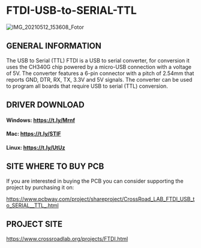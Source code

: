 # FTDI-USB-to-SERIAL-TTL

![IMG_20210512_153608_Fotor](https://user-images.githubusercontent.com/83240004/131410845-d369e56d-91d9-47b9-b779-0a33887a82dc.jpg)


## GENERAL INFORMATION

The USB to Serial (TTL) FTDI is a USB to serial converter, for conversion it uses the CH340G chip powered by a micro-USB connection with a voltage of 5V. The converter features a 6-pin connector with a pitch of 2.54mm that reports GND, DTR, RX, TX, 3.3V and 5V signals. The converter can be used to program all boards that require USB to serial (TTL) conversion.

## DRIVER DOWNLOAD

#### Windows: https://t.ly/Mrnf

#### Mac: https://t.ly/STlF

#### Linux: https://t.ly/UtUz

## SITE WHERE TO BUY PCB

If you are interested in buying the PCB you can consider supporting the project by purchasing it on: 

https://www.pcbway.com/project/shareproject/CrossRoad_LAB_FTDI_USB_to_SERIAL__TTL_.html

## PROJECT SITE

https://www.crossroadlab.org/projects/FTDI.html






